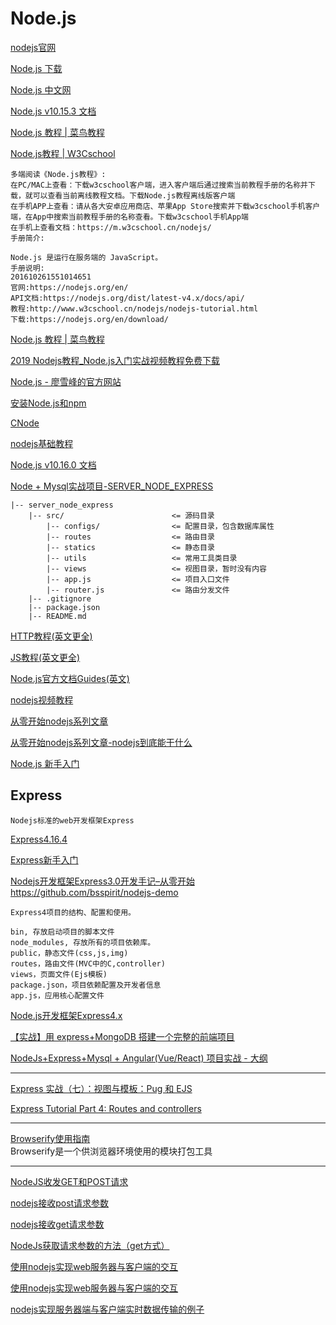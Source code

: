 Node.js
===

[nodejs官网](https://nodejs.org/en/)  

[Node.js 下载](http://nodejs.cn/download/)  

[Node.js 中文网](http://nodejs.cn/)  

[Node.js v10.15.3 文档](http://nodejs.cn/api/)  

[Node.js 教程 | 菜鸟教程](http://www.runoob.com/nodejs/nodejs-tutorial.html)  

[Node.js教程 | W3Cschool](https://www.w3cschool.cn/nodejs/)  
~~~
多端阅读《Node.js教程》:
在PC/MAC上查看：下载w3cschool客户端，进入客户端后通过搜索当前教程手册的名称并下载，就可以查看当前离线教程文档。下载Node.js教程离线版客户端
在手机APP上查看：请从各大安卓应用商店、苹果App Store搜索并下载w3cschool手机客户端，在App中搜索当前教程手册的名称查看。下载w3cschool手机App端
在手机上查看文档：https://m.w3cschool.cn/nodejs/
手册简介:

Node.js 是运行在服务端的 JavaScript。
手册说明:
201610261551014651
官网:https://nodejs.org/en/
API文档:https://nodejs.org/dist/latest-v4.x/docs/api/
教程:http://www.w3cschool.cn/nodejs/nodejs-tutorial.html
下载:https://nodejs.org/en/download/
~~~

[Node.js 教程 | 菜鸟教程](http://www.runoob.com/nodejs/nodejs-tutorial.html)  

[2019 Nodejs教程_Node.js入门实战视频教程免费下载](https://www.itying.com/category-83-b0.html)  

[Node.js - 廖雪峰的官方网站](https://www.liaoxuefeng.com/wiki/001434446689867b27157e896e74d51a89c25cc8b43bdb3000/001434501245426ad4b91f2b880464ba876a8e3043fc8ef000)  

[安装Node.js和npm](https://www.liaoxuefeng.com/wiki/001434446689867b27157e896e74d51a89c25cc8b43bdb3000/00143450141843488beddae2a1044cab5acb5125baf0882000)  

[CNode](https://cnodejs.org/)  

[nodejs基础教程](https://www.geekjc.com/ebook/detail/5b9f65ce0f510f6ae689bccd/1537172650925)  

[Node.js v10.16.0 文档](http://nodejs.cn/api/)  

[ Node + Mysql实战项目-SERVER_NODE_EXPRESS](https://github.com/dkvirus/py-novel/tree/master/server_node_express)  
~~~
|-- server_node_express
    |-- src/                        <= 源码目录
        |-- configs/                <= 配置目录，包含数据库属性
        |-- routes                  <= 路由目录
        |-- statics                 <= 静态目录
        |-- utils                   <= 常用工具类目录
        |-- views                   <= 视图目录，暂时没有内容
        |-- app.js                  <= 项目入口文件
        |-- router.js               <= 路由分发文件
    |-- .gitignore
    |-- package.json
    |-- README.md
~~~

[HTTP教程(英文更全)](https://developer.mozilla.org/zh-CN/docs/Web/HTTP)  

[JS教程(英文更全)](https://developer.mozilla.org/zh-CN/docs/Web/JavaScript)  

[Node.js官方文档Guides(英文)](https://nodejs.org/en/docs/guides/)  

[nodejs视频教程](https://www.sucaihuo.com/video/224-0-0)  


[从零开始nodejs系列文章](http://blog.fens.me/series-nodejs/)  

[从零开始nodejs系列文章-nodejs到底能干什么](https://blog.csdn.net/weixin_39214481/article/details/82023696)  

[Node.js 新手入门](http://cnodejs.org/getstart)


Express
---

~~~
Nodejs标准的web开发框架Express
~~~

[Express4.16.4](http://expressjs.com/)  

[Express新手入门](http://www.expressjs.com.cn/)  

[Nodejs开发框架Express3.0开发手记–从零开始](http://blog.fens.me/nodejs-express3/)  
https://github.com/bsspirit/nodejs-demo  
~~~
Express4项目的结构、配置和使用。

bin, 存放启动项目的脚本文件
node_modules, 存放所有的项目依赖库。
public，静态文件(css,js,img)
routes，路由文件(MVC中的C,controller)
views，页面文件(Ejs模板)
package.json，项目依赖配置及开发者信息
app.js，应用核心配置文件
~~~


[Node.js开发框架Express4.x](http://blog.fens.me/nodejs-express4/)  

[【实战】用 express+MongoDB 搭建一个完整的前端项目](https://segmentfault.com/a/1190000015866331)  

[NodeJs+Express+Mysql + Angular(Vue/React) 项目实战 - 大纲](https://segmentfault.com/a/1190000018005152)  

------------

[Express 实战（七）：视图与模板：Pug 和 EJS](https://segmentfault.com/a/1190000010820999)  

[Express Tutorial Part 4: Routes and controllers](https://developer.mozilla.org/en-US/docs/Learn/Server-side/Express_Nodejs/routes)  

--------------------------

[Browserify使用指南](http://www.mamicode.com/info-detail-1850314.html)  
Browserify是一个供浏览器环境使用的模块打包工具  

----------------------

[NodeJS收发GET和POST请求](https://www.cnblogs.com/gamedaybyday/p/6637933.html)  

[nodejs接收post请求参数](https://blog.csdn.net/u013263917/article/details/78682270)  

[nodejs接收get请求参数](https://blog.csdn.net/u013263917/article/details/78682251)  

[NodeJs获取请求参数的方法（get方式）](https://blog.csdn.net/cherishSpring/article/details/51443426)  

[使用nodejs实现web服务器与客户端的交互](https://blog.csdn.net/qq_21586623/article/details/71403371)  

[使用nodejs实现web服务器与客户端的交互](https://www.jianshu.com/p/ecfe16c0b3dd)  

[nodejs实现服务器端与客户端实时数据传输的例子](http://blog.sina.com.cn/s/blog_a8b026160102weo7.html)  




